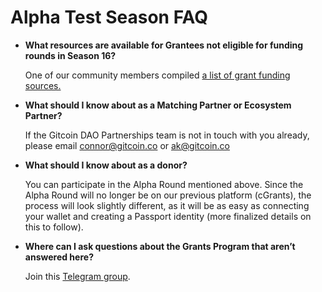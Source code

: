 # Alpha Test Season FAQ

*   **What resources are available for Grantees not eligible for funding rounds in Season 16?**

    One of our community members compiled [a list of grant funding sources.](https://twitter.com/jeremyanew/status/1590043618672508928?s=21)
*   **What should I know about as a Matching Partner or Ecosystem Partner?**

    If the Gitcoin DAO Partnerships team is not in touch with you already, please email connor@gitcoin.co or ak@gitcoin.co
*   **What should I know about as a donor?**

    You can participate in the Alpha Round mentioned above. Since the Alpha Round will no longer be on our previous platform (cGrants), the process will look slightly different, as it will be as easy as connecting your wallet and creating a Passport identity (more finalized details on this to follow).&#x20;
*   **Where can I ask questions about the Grants Program that aren’t answered here?**

    Join this [Telegram group](https://t.me/+xiZqWLiVx2YxYjA5).
